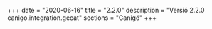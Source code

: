 +++
date        = "2020-06-16"
title       = "2.2.0"
description = "Versió 2.2.0 canigo.integration.gecat"
sections    = "Canigó"
+++